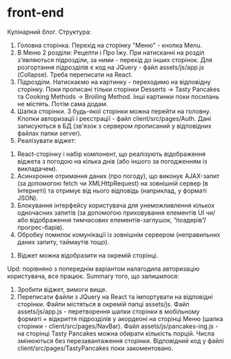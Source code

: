 # front-end
Кулінарний блог.
Структура:
1. Головна сторінка. Перехід на сторінку "Меню" - кнопка Menu.
2. В Меню 2 розділи: Рецепти і Про Їжу. При натисканні на розділ з'являються підрозділи, за ними - перехід до інших сторінок. 
Для розгортання підрозділів є код на JQuery - файл assets/js/app.js (Сollapse). Треба переписати на React.
3. Підрозділи. Натискаємо на картинку - переходимо на відповідну сторінку. Поки прописані тільки сторінки Desserts -> Tasty Pancakes та Cooking Methods -> Broiling Method.
Інші картинки поки посилань не містять. Потім сама додам.
4. Шапка сторінки. З будь-якої сторінки можна перейти на головну. Кпопки авторизації і реєстрації - файл client/src/pages/Auth. 
Дані записуються в БД (зв'язок з сервером прописаний у відповідних файлах папки server).
5. Реалізувати віджет:
1) React-сторінку і набір компонент, що реалізують відображення віджета з погодою на кілька днів (або іншого за погодженням із викладачем).
2) Асинхронне отримання даних (про погоду), що виконує AJAX-запит (за допомогою fetch чи XMLHttpRequest) на зовнішній сервер (в Інтернеті) та отримує від нього відповідь (наприклад, у форматі JSON).
3) Блокування інтерфейсу користувача для унеможливлення кількох одночасних запитів (за допомогою приховування елементів UI чи/або відображення тимчасових елементів-заглушок, “лоадерів”/прогрес-барів).
4) Обробку помилок комунікації із зовнішнім сервером (неправильних даних запиту, таймаутів тощо). 
1. Віджет можна відобразити на окремій сторінці.

Upd: порівняно з попереднім варіантом налагодила авторизацію користувача, все працює.
Summary того, що залишилося: 
1. Зробити віджет, вимоги вище.
2. Переписати файли з JQuery на React та імпортувати на відповідні сторінки. Файли містяться в окремій папці assets/js. Файл assets/js/app.js - перетворення шапки сторінки в мобільному форматі + відкриття підрозділів у акордеоні на сторінці Меню (шапка сторінки - client/src/pages/NavBar). Файл assets/js/pancakes-ing.js - на сторінці Tasty Pancakes можна обирати кількість порцій. Числа змінюються без перезавантаження сторінки. Відповідний код у файлі client/src/pages/TastyPancakes поки закоментовано. 
